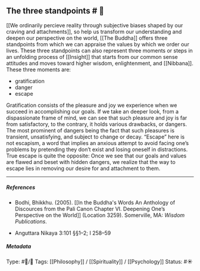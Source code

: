 ## The three standpoints  # 🧠

[[We ordinarily percieve reality through subjective biases shaped by our craving and attachments]], so help us transform our understanding and deepen our perspective on the world, [[The Buddha]] offers three standpoints from which we can appraise the values by which we order our lives. These three standpoints can also represent three moments or steps in an unfolding process of [[Insight]] that starts from our common sense attitudes and moves toward higher wisdom, enlightenment, and [[Nibbana]]. These three moments are: 

- gratification
- danger
- escape

Gratification consists of the pleasure and joy we experience when we succeed in accomplishing our goals. If we take an deeper look, from a dispassionate frame of mind, we can see that such pleasure and joy is far from satisfactory, to the contrary,  it holds various drawbacks, or dangers. The most prominent of dangers being the fact that such pleasures is transient, unsatisfying, and subject to change or decay. “Escape” here is not escapism, a word that implies an anxious attempt to avoid facing one’s problems by pretending they don’t exist and losing oneself in distractions. True escape is quite the opposite: Once we see that our goals and values are flawed and beset with hidden dangers, we realize that the way to escape lies in removing our desire for and attachment to them. 

___

##### References

- Bodhi, Bhikkhu. (2005). [[In the Buddha's Words An Anthology of Discources from the Pali Canon Chapter VI. Deepening One’s Perspective on the World]]   (Location 3259). Somerville, MA: _Wisdom Publications_.

- Anguttara Nikaya 3:101 §§1–2; I 258–59

##### Metadata

Type: #🔵/🔵 
Tags: [[Philosophy]] / [[Spirituality]] / [[Psychology]]
Status: #☀️ 